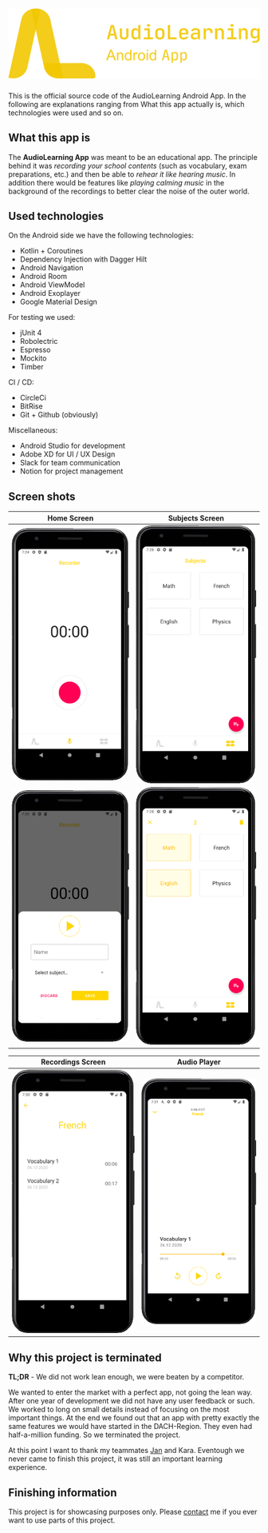 # ![App Logo](docs/LogoWithText.png)

This is the official source code of the AudioLearning Android App. In the following are explanations ranging from What this app actually is, which technologies were used and so on.

## What this app is
The **AudioLearning App** was meant to be an educational app. The principle behind it was *recording your school contents* (such as vocabulary, exam preparations, etc.) and then be able to *rehear it like hearing music*. In addition there would be features like *playing calming music* in the background of the recordings to better clear the noise of the outer world.

## Used technologies
On the Android side we have the following technologies:
* Kotlin + Coroutines
* Dependency Injection with Dagger Hilt
* Android Navigation
* Android Room
* Android ViewModel
* Android Exoplayer
* Google Material Design

For testing we used:
* jUnit 4
* Robolectric
* Espresso
* Mockito
* Timber

CI / CD:
* CircleCi
* BitRise
* Git + Github (obviously)

Miscellaneous:
* Android Studio for development
* Adobe XD for UI / UX Design
* Slack for team communication
* Notion for project management

## Screen shots
| Home Screen      | Subjects Screen    |
| ---------------- | ----------------- |
| ![HomeScreen](docs/HomeScreen.png)    | ![SubjectsScreen](docs/SubjectsScreen.png) |
| ![RecordingDone](docs/RecordingDone.png) | ![SubjectsScreen-Selection](docs/SubjectsScreen-Selection.png) |

| Recordings Screen   | Audio Player |
| ------------------- | ------------ |
| ![RecordingsScreen](docs/RecordingsScreen.png) | ![AudioPlayerScreen](docs/AudioPlayerScreen.png) |

## Why this project is terminated
**TL;DR** - We did not work lean enough, we were beaten by a competitor. 

We wanted to enter the market with a perfect app, not going the lean way. After one year of development we did not have any user feedback or such. We worked to long on small details instead of focusing on the most important things. At the end we found out that an app with pretty exactly the same features we would have started in the DACH-Region. They even had half-a-million funding. So we terminated the project. 

At this point I want to thank my teammates [Jan](http://janmeuser.com/) and Kara. Eventough we never came to finish this project, it was still an important learning experience.

## Finishing information
This project is for showcasing purposes only. Please [contact](mailto:me@johnlouisjacobs.de) me if you ever want to use parts of this project.